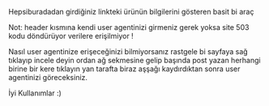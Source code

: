 Hepsiburadadan girdiğiniz linkteki ürünün bilgilerini gösteren basit bi araç

Not: header kısmına kendi user agentinizi girmeniz gerek yoksa site 503 kodu döndürüyor verilere erişilmiyor !

Nasıl user agentinize erişeceğinizi bilmiyorsanız rastgele bi sayfaya sağ tıklayıp incele deyin ordan ağ sekmesine gelip başında post yazan herhangi birine bir kere tıklayın yan tarafta biraz aşşağı kaydırdıktan sonra user agentinizi göreceksiniz.

İyi Kullanımlar :)
